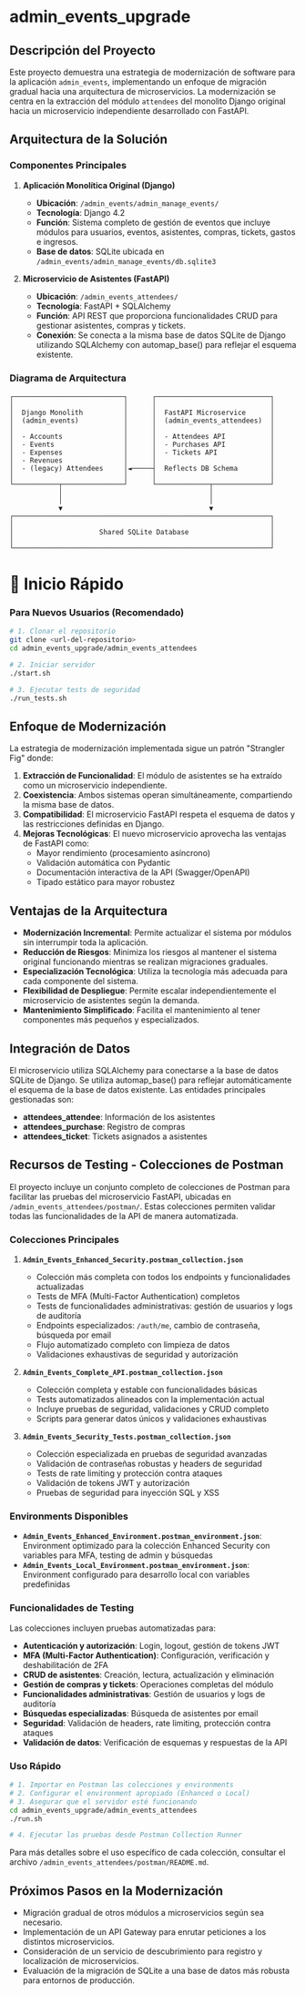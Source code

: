 # admin_events_upgrade

## Descripción del Proyecto

Este proyecto demuestra una estrategia de modernización de software para la aplicación `admin_events`, implementando un enfoque de migración gradual hacia una arquitectura de microservicios. La modernización se centra en la extracción del módulo `attendees` del monolito Django original hacia un microservicio independiente desarrollado con FastAPI.

## Arquitectura de la Solución

### Componentes Principales

1. **Aplicación Monolítica Original (Django)**
   - **Ubicación**: `/admin_events/admin_manage_events/`
   - **Tecnología**: Django 4.2
   - **Función**: Sistema completo de gestión de eventos que incluye módulos para usuarios, eventos, asistentes, compras, tickets, gastos e ingresos.
   - **Base de datos**: SQLite ubicada en `/admin_events/admin_manage_events/db.sqlite3`

2. **Microservicio de Asistentes (FastAPI)**
   - **Ubicación**: `/admin_events_attendees/`
   - **Tecnología**: FastAPI + SQLAlchemy
   - **Función**: API REST que proporciona funcionalidades CRUD para gestionar asistentes, compras y tickets.
   - **Conexión**: Se conecta a la misma base de datos SQLite de Django utilizando SQLAlchemy con automap_base() para reflejar el esquema existente.

### Diagrama de Arquitectura

```
┌───────────────────────────┐      ┌────────────────────────────┐
│                           │      │                            │
│  Django Monolith          │      │  FastAPI Microservice      │
│  (admin_events)           │      │  (admin_events_attendees)  │
│                           │      │                            │
│  - Accounts               │      │  - Attendees API           │
│  - Events                 │      │  - Purchases API           │
│  - Expenses               │      │  - Tickets API             │
│  - Revenues               │      │                            │
│  - (legacy) Attendees     │◄─────┤  Reflects DB Schema        │
│                           │      │                            │
└───────────┬───────────────┘      └─────────────┬──────────────┘
            │                                    │
            │                                    │
            ▼                                    ▼
┌───────────────────────────────────────────────────────────────┐
│                                                               │
│                     Shared SQLite Database                    │
│                                                               │
└───────────────────────────────────────────────────────────────┘
```

# 🚀 Inicio Rápido

### Para Nuevos Usuarios (Recomendado)

```bash
# 1. Clonar el repositorio
git clone <url-del-repositorio>
cd admin_events_upgrade/admin_events_attendees

# 2. Iniciar servidor
./start.sh

# 3. Ejecutar tests de seguridad
./run_tests.sh
```

## Enfoque de Modernización

La estrategia de modernización implementada sigue un patrón "Strangler Fig" donde:

1. **Extracción de Funcionalidad**: El módulo de asistentes se ha extraído como un microservicio independiente.
2. **Coexistencia**: Ambos sistemas operan simultáneamente, compartiendo la misma base de datos.
3. **Compatibilidad**: El microservicio FastAPI respeta el esquema de datos y las restricciones definidas en Django.
4. **Mejoras Tecnológicas**: El nuevo microservicio aprovecha las ventajas de FastAPI como:
   - Mayor rendimiento (procesamiento asíncrono)
   - Validación automática con Pydantic
   - Documentación interactiva de la API (Swagger/OpenAPI)
   - Tipado estático para mayor robustez

## Ventajas de la Arquitectura

- **Modernización Incremental**: Permite actualizar el sistema por módulos sin interrumpir toda la aplicación.
- **Reducción de Riesgos**: Minimiza los riesgos al mantener el sistema original funcionando mientras se realizan migraciones graduales.
- **Especialización Tecnológica**: Utiliza la tecnología más adecuada para cada componente del sistema.
- **Flexibilidad de Despliegue**: Permite escalar independientemente el microservicio de asistentes según la demanda.
- **Mantenimiento Simplificado**: Facilita el mantenimiento al tener componentes más pequeños y especializados.

## Integración de Datos

El microservicio utiliza SQLAlchemy para conectarse a la base de datos SQLite de Django.
Se utiliza automap_base() para reflejar automáticamente el esquema de la base de datos existente.
Las entidades principales gestionadas son:
- **attendees_attendee**: Información de los asistentes
- **attendees_purchase**: Registro de compras
- **attendees_ticket**: Tickets asignados a asistentes

## Recursos de Testing - Colecciones de Postman

El proyecto incluye un conjunto completo de colecciones de Postman para facilitar las pruebas del microservicio FastAPI, ubicadas en `/admin_events_attendees/postman/`. Estas colecciones permiten validar todas las funcionalidades de la API de manera automatizada.

### Colecciones Principales

1. **`Admin_Events_Enhanced_Security.postman_collection.json`**
   - Colección más completa con todos los endpoints y funcionalidades actualizadas
   - Tests de MFA (Multi-Factor Authentication) completos
   - Tests de funcionalidades administrativas: gestión de usuarios y logs de auditoría
   - Endpoints especializados: `/auth/me`, cambio de contraseña, búsqueda por email
   - Flujo automatizado completo con limpieza de datos
   - Validaciones exhaustivas de seguridad y autorización

2. **`Admin_Events_Complete_API.postman_collection.json`** 
   - Colección completa y estable con funcionalidades básicas
   - Tests automatizados alineados con la implementación actual
   - Incluye pruebas de seguridad, validaciones y CRUD completo
   - Scripts para generar datos únicos y validaciones exhaustivas

3. **`Admin_Events_Security_Tests.postman_collection.json`**
   - Colección especializada en pruebas de seguridad avanzadas
   - Validación de contraseñas robustas y headers de seguridad
   - Tests de rate limiting y protección contra ataques
   - Validación de tokens JWT y autorización
   - Pruebas de seguridad para inyección SQL y XSS

### Environments Disponibles

- **`Admin_Events_Enhanced_Environment.postman_environment.json`**: Environment optimizado para la colección Enhanced Security con variables para MFA, testing de admin y búsquedas
- **`Admin_Events_Local_Environment.postman_environment.json`**: Environment configurado para desarrollo local con variables predefinidas

### Funcionalidades de Testing

Las colecciones incluyen pruebas automatizadas para:
- **Autenticación y autorización**: Login, logout, gestión de tokens JWT
- **MFA (Multi-Factor Authentication)**: Configuración, verificación y deshabilitación de 2FA
- **CRUD de asistentes**: Creación, lectura, actualización y eliminación
- **Gestión de compras y tickets**: Operaciones completas del módulo
- **Funcionalidades administrativas**: Gestión de usuarios y logs de auditoría
- **Búsquedas especializadas**: Búsqueda de asistentes por email
- **Seguridad**: Validación de headers, rate limiting, protección contra ataques
- **Validación de datos**: Verificación de esquemas y respuestas de la API

### Uso Rápido

```bash
# 1. Importar en Postman las colecciones y environments
# 2. Configurar el environment apropiado (Enhanced o Local)
# 3. Asegurar que el servidor esté funcionando
cd admin_events_upgrade/admin_events_attendees
./run.sh

# 4. Ejecutar las pruebas desde Postman Collection Runner
```

Para más detalles sobre el uso específico de cada colección, consultar el archivo `/admin_events_attendees/postman/README.md`.

## Próximos Pasos en la Modernización

- Migración gradual de otros módulos a microservicios según sea necesario.
- Implementación de un API Gateway para enrutar peticiones a los distintos microservicios.
- Consideración de un servicio de descubrimiento para registro y localización de microservicios.
- Evaluación de la migración de SQLite a una base de datos más robusta para entornos de producción.



